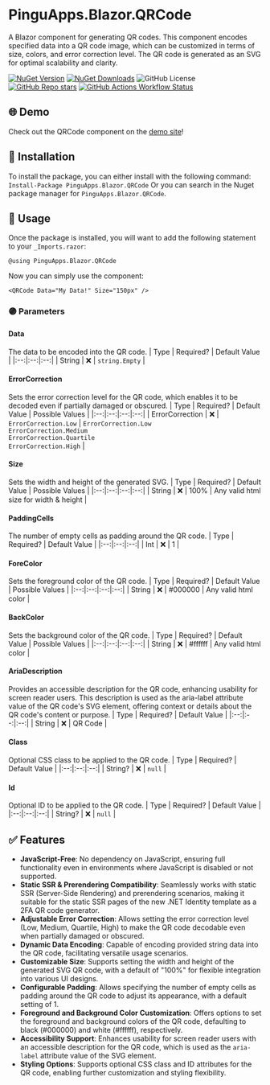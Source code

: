 # PinguApps.Blazor.QRCode
A Blazor component for generating QR codes. This component encodes specified data into a QR code image, which can be customized in terms of size, colors, and error correction level. The QR code is generated as an SVG for optimal scalability and clarity.

[![NuGet Version](https://img.shields.io/nuget/v/PinguApps.Blazor.QRCode?logo=nuget&style=for-the-badge)](https://www.nuget.org/packages/PinguApps.Blazor.QRCode) [![NuGet Downloads](https://img.shields.io/nuget/dt/PinguApps.Blazor.QRCode?style=for-the-badge&logo=nuget)](https://www.nuget.org/packages/PinguApps.Blazor.QRCode) ![GitHub License](https://img.shields.io/github/license/PinguApps/Blazor.QRCode?style=for-the-badge) [![GitHub Repo stars](https://img.shields.io/github/stars/PinguApps/Blazor.QRCode?style=for-the-badge&logo=github)](https://github.com/PinguApps/Blazor.QRCode) [![GitHub Actions Workflow Status](https://img.shields.io/github/actions/workflow/status/PinguApps/Blazor.QRCode/main.yml?style=for-the-badge&logo=github)](https://github.com/PinguApps/Blazor.QRCode)

## 🌐 Demo 
Check out the QRCode component on the [demo site](https://pinguapps.github.io/Blazor.QRCode/)!

## 🔧 Installation
To install the package, you can either install with the following command:
`Install-Package PinguApps.Blazor.QRCode`
Or you can search in the Nuget package manager for `PinguApps.Blazor.QRCode`.

## 🚀 Usage

Once the package is installed, you will want to add the following statement to your `_Imports.razor`:
```razor
@using PinguApps.Blazor.QRCode
```

Now you can simply use the component:
```razor
<QRCode Data="My Data!" Size="150px" />
```

### 🟣 Parameters

#### Data
The data to be encoded into the QR code.
| Type | Required? | Default Value |
|:--:|:--:|:--:|
| String | ❌ | `string.Empty` |

#### ErrorCorrection
Sets the error correction level for the QR code, which enables it to be decoded even if partially damaged or obscured.
| Type | Required? | Default Value | Possible  Values |
|:--:|:--:|:--:|:--:|
| ErrorCorrection | ❌ | `ErrorCorrection.Low` |  `ErrorCorrection.Low`<br>`ErrorCorrection.Medium`<br>`ErrorCorrection.Quartile`<br>`ErrorCorrection.High` |

#### Size
Sets the width and height of the generated SVG.
| Type | Required? | Default Value | Possible  Values |
|:--:|:--:|:--:|:--:|
| String | ❌ | 100% | Any valid html size for width & height |

#### PaddingCells
The number of empty cells as padding around the QR code.
| Type | Required? | Default Value |
|:--:|:--:|:--:|
| Int | ❌ | 1 |

#### ForeColor
Sets the foreground color of the QR code.
| Type | Required? | Default Value | Possible  Values |
|:--:|:--:|:--:|:--:|
| String | ❌ | #000000 | Any valid html color |

#### BackColor
Sets the background color of the QR code.
| Type | Required? | Default Value | Possible  Values |
|:--:|:--:|:--:|:--:|
| String | ❌ | #ffffff | Any valid html color |

#### AriaDescription
Provides an accessible description for the QR code, enhancing usability for screen reader users. This description is used as the aria-label attribute value of the QR code's SVG element, offering context or details about the QR code's content or purpose.
| Type | Required? | Default Value |
|:--:|:--:|:--:|
| String | ❌ | QR Code |

#### Class
Optional CSS class to be applied to the QR code.
| Type | Required? | Default Value |
|:--:|:--:|:--:|
| String? | ❌ | `null` |

#### Id
Optional ID to be applied to the QR code.
| Type | Required? | Default Value |
|:--:|:--:|:--:|
| String? | ❌ | `null` |

## ✅ Features
- **JavaScript-Free**: No dependency on JavaScript, ensuring full functionality even in environments where JavaScript is disabled or not supported.
- **Static SSR & Prerendering Compatibility**: Seamlessly works with static SSR (Server-Side Rendering) and prerendering scenarios, making it suitable for the static SSR pages of the new .NET Identity template as a 2FA QR code generator.
- **Adjustable Error Correction**: Allows setting the error correction level (Low, Medium, Quartile, High) to make the QR code decodable even when partially damaged or obscured.
- **Dynamic Data Encoding**: Capable of encoding provided string data into the QR code, facilitating versatile usage scenarios.
- **Customizable Size**: Supports setting the width and height of the generated SVG QR code, with a default of "100%" for flexible integration into various UI designs.
- **Configurable Padding**: Allows specifying the number of empty cells as padding around the QR code to adjust its appearance, with a default setting of 1.
- **Foreground and Background Color Customization**: Offers options to set the foreground and background colors of the QR code, defaulting to black (#000000) and white (#ffffff), respectively.
- **Accessibility Support**: Enhances usability for screen reader users with an accessible description for the QR code, which is used as the `aria-label` attribute value of the SVG element.
- **Styling Options**: Supports optional CSS class and ID attributes for the QR code, enabling further customization and styling flexibility.

